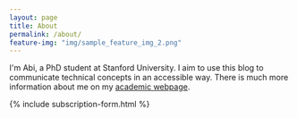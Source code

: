 ```yaml
---
layout: page
title: About
permalink: /about/
feature-img: "img/sample_feature_img_2.png"
---
```


I'm Abi, a PhD student at Stanford University.
I aim to use this blog to communicate technical concepts in an accessible way.
There is much more information about me on my [academic webpage](http://cs.stanford.edu/people/abisee/).

{% include subscription-form.html %}
